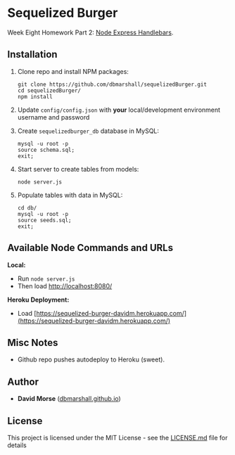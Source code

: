 # Sequelized Burger

Week Eight Homework Part 2: [Node Express Handlebars](http://ucb.bootcampcontent.com/UCB-Coding-Bootcamp/09-11-2017-UCB-Class-Repository-FSF-FT/blob/master/08-week/homework/part-2/homework_instructions.md).

## Installation

1. Clone repo and install NPM packages:

    ```
    git clone https://github.com/dbmarshall/sequelizedBurger.git
    cd sequelizedBurger/
    npm install 
    ```

2. Update `config/config.json` with **your** local/development environment username and password

3. Create `sequelizedburger_db` database in MySQL: 

    ```
    mysql -u root -p
    source schema.sql;
    exit;
    ```

4. Start server to create tables from models:

    ```
    node server.js
    ```

6. Populate tables with data in MySQL: 

    ```
    cd db/
    mysql -u root -p
    source seeds.sql;
    exit;
    ```

## Available Node Commands and URLs

**Local:** 

* Run `node server.js` 
* Then load [http://localhost:8080/](http://localhost:8080/)

**Heroku Deployment:** 

* Load [https://sequelized-burger-davidm.herokuapp.com/](https://sequelized-burger-davidm.herokuapp.com/)

## Misc Notes

* Github repo pushes autodeploy to Heroku (sweet).

## Author

* **David Morse** ([dbmarshall.github.io](https://dbmarshall.github.io))

## License

This project is licensed under the MIT License - see the [LICENSE.md](LICENSE.md) file for details

